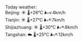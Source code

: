 Today weather:  
Beijing: ☀️   🌡️+26°C 🌬️↙4km/h  
Tianjin: ☀️   🌡️+27°C 🌬️↖7km/h  
Shijiazhuang: ☀️   🌡️+30°C 🌬️↖8km/h  
Tangshan: ☁️   🌡️+25°C 🌬️↖12km/h  
